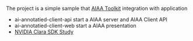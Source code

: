 The project is a simple sample that [AIAA Toolkit](https://docs.nvidia.com/clara/aiaa/sdk-api/docs/index.html) integration with application

- ai-annotatied-client-api start a AIAA server and AIAA Client API
- ai-annotatied-client-web start a AIAA presentation
- [NVIDIA Clara SDK Study](https://www.slideshare.net/MacyKung/nvidia-clara-sdk-study)
